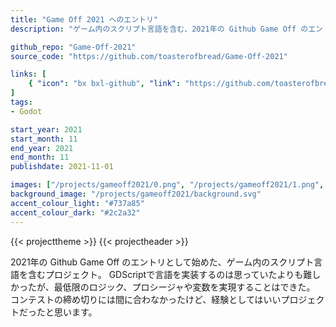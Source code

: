 ```yaml
---
title: "Game Off 2021 へのエントリ"
description: "ゲーム内のスクリプト言語を含む、2021年の Github Game Off のエントリとして始めたプロジェクト。"

github_repo: "Game-Off-2021"
source_code: "https://github.com/toasterofbread/Game-Off-2021"

links: [
    { "icon": "bx bxl-github", "link": "https://github.com/toasterofbread/Game-Off-2021", "label": "レポジトリ" }
]
tags:
- Godot

start_year: 2021
start_month: 11
end_year: 2021
end_month: 11
publishdate: 2021-11-01

images: ["/projects/gameoff2021/0.png", "/projects/gameoff2021/1.png", "/projects/gameoff2021/2.png"]
background_image: "/projects/gameoff2021/background.svg"
accent_colour_light: "#737a85"
accent_colour_dark: "#2c2a32"
---
```


{{< projecttheme >}}
{{< projectheader >}}

2021年の Github Game Off のエントリとして始めた、ゲーム内のスクリプト言語を含むプロジェクト。
GDScriptで言語を実装するのは思っていたよりも難しかったが、最低限のロジック、プロシージャや変数を実現することはできた。
コンテストの締め切りには間に合わなかったけど、経験としてはいいプロジェクトだったと思います。
